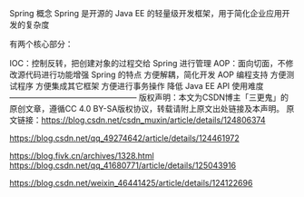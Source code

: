 Spring 概念
Spring 是开源的 Java EE 的轻量级开发框架，用于简化企业应用开发的复杂度

有两个核心部分：

IOC：控制反转，把创建对象的过程交给 Spring 进行管理
AOP：面向切面，不修改源代码进行功能增强
Spring 的特点
方便解耦，简化开发
AOP 编程支持
方便测试程序
方便集成其它框架
方便进行事务操作
降低 Java EE API 使用难度
————————————————
版权声明：本文为CSDN博主「三更鬼」的原创文章，遵循CC 4.0 BY-SA版权协议，转载请附上原文出处链接及本声明。
原文链接：https://blog.csdn.net/csdn_muxin/article/details/124806374

https://blog.csdn.net/qq_49274642/article/details/124461972

https://blog.fivk.cn/archives/1328.html
https://blog.csdn.net/qq_41680771/article/details/125043916

https://blog.csdn.net/weixin_46441425/article/details/124122696